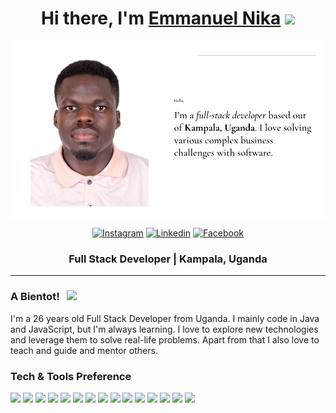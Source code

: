 <div align="center">
   <h1>Hi there, I'm <a href="https://EmmanuelNika.me">Emmanuel Nika</a> <img src="https://media.giphy.com/media/hvRJCLFzcasrR4ia7z/giphy.gif" width="25px"> </h1>
</div>

<img align="center" alt="Emmanuel Nika | Intro" src="assets/intro.png"/>

<div align=center>

[![Instagram](https://img.shields.io/badge/-Instagram-E4405F?style=flat&logo=instagram&logoColor=white)](https://www.instagram.com/emmanuel_nika/)
[![Linkedin](https://img.shields.io/badge/-LinkedIn-blue?style=flat&logo=linkedin&logoColor=white)](https://www.linkedin.com/in/emmanuel-nika-1aa81a172/)
[![Facebook](https://img.shields.io/badge/-Facebook-1877F2?style=flat&logo=facebook&logoColor=white)](https://www.facebook.com/emmanuel.okot.31)

</div>

<div align="center">
  <h3> Full Stack Developer | Kampala, Uganda</h3>
</div>

<hr>

### A Bientot! &nbsp; ![](https://visitor-badge.glitch.me/badge?page_id=ProMahmudul&style=flat-square&color=0088cc)

I'm a 26 years old Full Stack Developer from Uganda. I mainly code in Java and JavaScript, but I'm always learning. I
love to explore new technologies and leverage them to solve real-life problems. Apart from that I also love to teach and
guide and mentor others.

### Tech & Tools Preference

<img src = "https://img.shields.io/badge/-HTML5-E34F26?style=flat&logo=html5&logoColor=white"> <img src = "https://img.shields.io/badge/-CSS3-1572B6?style=flat&logo=css3&logoColor=white">
<img src="https://img.shields.io/badge/-Bootstrap-563D7C?style=flat&logo=bootstrap&logoColor=white">
<img src="https://img.shields.io/badge/-JavaScript-eed718?style=flat&logo=javascript&logoColor=ffffff">
<img src="https://img.shields.io/badge/-Sass-cc6699?style=flat&logo=sass&logoColor=ffffff">
<img src="https://img.shields.io/badge/-MySQL-4479A1?style=flat&logo=mysql&logoColor=FFFFFF">
<img src="https://img.shields.io/badge/-Firebase-FFA611?style=flat&logo=firebase&logoColor=FFFFFF">
<img src="https://img.shields.io/badge/-Angular-DD0031?style=flat&logo=angular&logoColor=FFFFFF">
<img src="https://img.shields.io/badge/-Quarkus-4695EB?style=flat&logo=quarkus&logoColor=FFFFFF">
<img src="https://img.shields.io/badge/-SpringBoot-6DB33F?style=flat&logo=springboot&logoColor=FFFFFF">
<img src="https://img.shields.io/badge/-SpringSecurity-6DB33F?style=flat&logo=springsecurity&logoColor=FFFFFF">
<img src="https://img.shields.io/badge/-Flask-000000?style=flat&logo=flask&logoColor=FFFFFF">
<img src="https://img.shields.io/badge/-Python-3776AB?style=flat&logo=python&logoColor=FFFFFF">
<img src="https://img.shields.io/badge/-Android-3DDC84?style=flat&logo=android&logoColor=FFFFFF">
<img src="https://img.shields.io/badge/-AndroidStudio-3DDC84?style=flat&logo=androidstudio&logoColor=FFFFFF">
